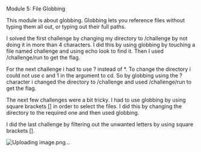 Module 5: File Globbing

This module is about globbing. Globbing lets you reference files without typing them all out, or typing out their full paths.

I solved the first challenge by changing my directory to /challenge by not doing it in more than 4 characters. I did this by using globbing by touching a file named challenge and using echo look to find it. Then I used /challenge/run to get the flag.

For the next challenge i had to use ? instead of *. To change the directory i could not use c and 1 in the argument to cd. So by globbing using the ? character i changed the directory to /challenge and used /challenge/run to get the flag.

The next few challenges were a bit tricky. I had to use globbing by using square brackets [] in order to select the files. I did this by changing the directory to the required one and then used globbing.

I did the last challenge by filtering out the unwanted letters by using square brackets []. 

![Uploading image.png…]()
